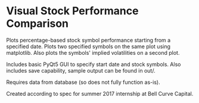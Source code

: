 # Visual Stock Performance Comparison

Plots percentage-based stock symbol performance starting from a specified date.  Plots two specified symbols on the same plot using matplotlib.  Also plots the symbols' implied volatilities on a second plot.

Includes basic PyQt5 GUI to specify start date and stock symbols.  Also includes save capability, sample output can be found in out/.

Requires data from database (so does not fully function as-is).

Created according to spec for summer 2017 internship at Bell Curve Capital.
